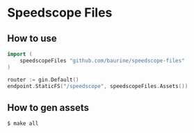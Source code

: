 # Speedscope Files

## How to use

```go
import (
	speedscopeFiles "github.com/baurine/speedscope-files"
)

router := gin.Default()
endpoint.StaticFS("/speedscope", speedscopeFiles.Assets())
```

## How to gen assets

```
$ make all
```
